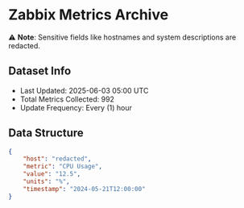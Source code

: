 # Zabbix Metrics Archive

⚠️ **Note**: Sensitive fields like hostnames and system descriptions are redacted.

## Dataset Info
- Last Updated: 2025-06-03 05:00 UTC
- Total Metrics Collected: 992
- Update Frequency: Every (1) hour

## Data Structure
```json
{
    "host": "redacted",
    "metric": "CPU Usage",
    "value": "12.5",
    "units": "%",
    "timestamp": "2024-05-21T12:00:00"
}
```
